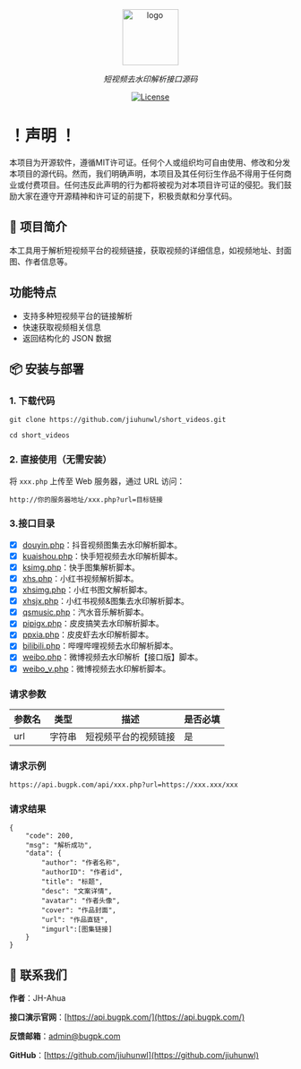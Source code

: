 <div align="center">
  <img width="100px" alt="logo" src="[https://api.bugpk.com/logo.png](https://camo.githubusercontent.com/d934dd4c6a1446904a26481cec2424f29fdfaea76be4390a070b911466578ac2/68747470733a2f2f6170692e627567706b2e636f6d2f6c6f676f2e706e67)"/></a>
  <p><em>短视频去水印解析接口源码</em></p>
<div>
  <a href="https://github.com/jiuhunwl/short_videos/main/LICENSE">
    <img src="https://img.shields.io/github/license/jiuhunwl/short_videos" alt="License" />
  </a>
</div>
<div>
</div>
</div>

# ！声明 ！
本项目为开源软件，遵循MIT许可证。任何个人或组织均可自由使用、修改和分发本项目的源代码。然而，我们明确声明，本项目及其任何衍生作品不得用于任何商业或付费项目。任何违反此声明的行为都将被视为对本项目许可证的侵犯。我们鼓励大家在遵守开源精神和许可证的前提下，积极贡献和分享代码。

## 🚀 项目简介
本工具用于解析短视频平台的视频链接，获取视频的详细信息，如视频地址、封面图、作者信息等。

## 功能特点
- 支持多种短视频平台的链接解析
- 快速获取视频相关信息
- 返回结构化的 JSON 数据

## 📦 安装与部署

### 1. 下载代码



```
git clone https://github.com/jiuhunwl/short_videos.git

cd short_videos
```
### 2. 直接使用（无需安装）

将 `xxx.php` 上传至 Web 服务器，通过 URL 访问：
```
http://你的服务器地址/xxx.php?url=目标链接
```
### 3.接口目录

- [x] [douyin.php](short_videos/api/douyin.php)：抖音视频图集去水印解析脚本。
- [x] [kuaishou.php](short_videos/api/kuaishou.php)：快手短视频去水印解析脚本。
- [x] [ksimg.php](short_videos/api/ksimg.php)：快手图集解析脚本。
- [x] [xhs.php](short_videos/api/xhs.php)：小红书视频解析脚本。
- [x] [xhsimg.php](short_videos/api/xhsimg.php)：小红书图文解析脚本。
- [x] [xhsjx.php](short_videos/api/xhsjx.php)：小红书视频&图集去水印解析脚本。
- [x] [qsmusic.php](short_videos/api/qsmusic.php)：汽水音乐解析脚本。
- [x] [pipigx.php](short_videos/api/pipigx.php)：皮皮搞笑去水印解析脚本。
- [x] [ppxia.php](short_videos/api/ppxia.php)：皮皮虾去水印解析脚本。
- [x] [bilibili.php](short_videos/api/bilibili.php)：哔哩哔哩视频去水印解析脚本。
- [x] [weibo.php](short_videos/api/weibo.php)：微博视频去水印解析【接口版】脚本。
- [x] [weibo_v.php](short_videos/api/weibo_v.php)：微博视频去水印解析脚本。

### 请求参数

| 参数名 | 类型 | 描述 | 是否必填 |
| ---- | ---- | ---- | ---- |
| url | 字符串 | 短视频平台的视频链接 | 是 |

### 请求示例
```plaintext
https://api.bugpk.com/api/xxx.php?url=https://xxx.xxx/xxx
```
### 请求结果
```plaintext
{
    "code": 200,
    "msg": "解析成功",
    "data": {
        "author": "作者名称",
        "authorID": "作者id",
        "title": "标题",
        "desc": "文案详情",
        "avatar": "作者头像",
        "cover": "作品封面",
        "url": "作品直链",
        "imgurl":[图集链接]
    }
}
```
## 📮 联系我们

**作者**：JH-Ahua

**接口演示官网**：[https://api.bugpk.com/](https://api.bugpk.com/)

**反馈邮箱**：[admin@bugpk.com](mailto:admin@bugpk.com)

**GitHub**：[https://github.com/jiuhunwl](https://github.com/jiuhunwl)
